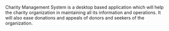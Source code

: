 Charity Management System is a desktop based application which will help the charity organization in maintaining all its information and operations. It will also ease donations and appeals of donors and seekers of the organization.
